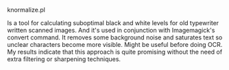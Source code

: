 knormalize.pl

Is a tool for calculating suboptimal black and white levels for old typewriter written scanned images. And it's used in conjunction 
with Imagemagick's convert command.
It removes some background noise and saturates text so unclear characters become more visible.
Might be useful before doing OCR. My results indicate that this approach is quite promising without the need of extra filtering
or sharpening techniques.
